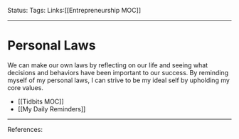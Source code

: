Status:
Tags:
Links:[[Entrepreneurship MOC]]
___
# Personal Laws
 We can make our own laws by reflecting on our life and seeing what decisions and behaviors have been important to our success. By reminding myself of my personal laws, I can strive to be my ideal self by upholding my core values.
 - [[Tidbits MOC]]
 - [[My Daily Reminders]]
___
References: